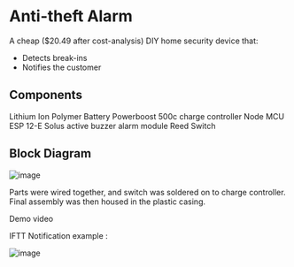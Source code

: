 # Anti-theft Alarm #
A cheap ($20.49 after cost-analysis) DIY home security device that:
* Detects break-ins
* Notifies the customer

## Components ##
Lithium Ion Polymer Battery
Powerboost 500c charge controller
Node MCU ESP 12-E
Solus active buzzer alarm module
Reed Switch

## Block Diagram ##

![image](https://user-images.githubusercontent.com/45464273/154867328-79ddcfbd-dcfa-4972-8698-52cb941a0745.png)


Parts were wired together, and switch was soldered on to charge controller. Final assembly was then housed in the plastic casing.

Demo
video

IFTT Notification example :

![image](https://user-images.githubusercontent.com/45464273/154867304-74fcd8cd-b741-4432-a6b7-460d65e34945.png)




